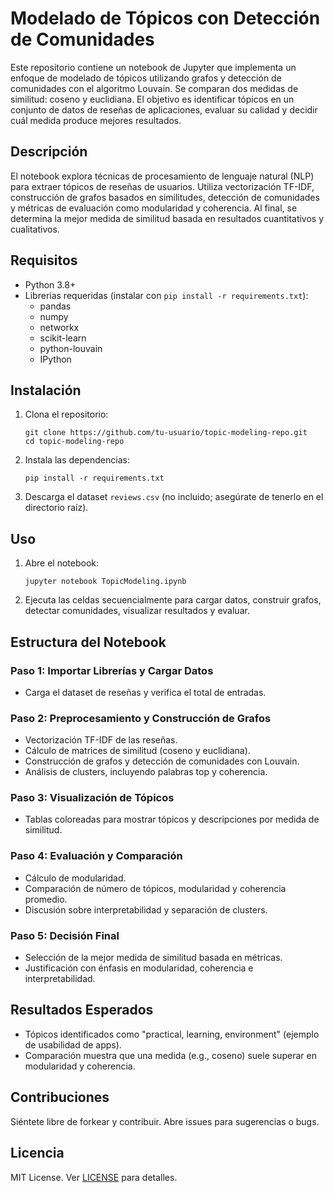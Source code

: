 # Modelado de Tópicos con Detección de Comunidades

Este repositorio contiene un notebook de Jupyter que implementa un enfoque de modelado de tópicos utilizando grafos y detección de comunidades con el algoritmo Louvain. Se comparan dos medidas de similitud: coseno y euclidiana. El objetivo es identificar tópicos en un conjunto de datos de reseñas de aplicaciones, evaluar su calidad y decidir cuál medida produce mejores resultados.

## Descripción

El notebook explora técnicas de procesamiento de lenguaje natural (NLP) para extraer tópicos de reseñas de usuarios. Utiliza vectorización TF-IDF, construcción de grafos basados en similitudes, detección de comunidades y métricas de evaluación como modularidad y coherencia. Al final, se determina la mejor medida de similitud basada en resultados cuantitativos y cualitativos.

## Requisitos

- Python 3.8+
- Librerías requeridas (instalar con `pip install -r requirements.txt`):
  - pandas
  - numpy
  - networkx
  - scikit-learn
  - python-louvain
  - IPython

## Instalación

1. Clona el repositorio:
   ```
   git clone https://github.com/tu-usuario/topic-modeling-repo.git
   cd topic-modeling-repo
   ```

2. Instala las dependencias:
   ```
   pip install -r requirements.txt
   ```

3. Descarga el dataset `reviews.csv` (no incluido; asegúrate de tenerlo en el directorio raíz).

## Uso

1. Abre el notebook:
   ```
   jupyter notebook TopicModeling.ipynb
   ```

2. Ejecuta las celdas secuencialmente para cargar datos, construir grafos, detectar comunidades, visualizar resultados y evaluar.

## Estructura del Notebook

### Paso 1: Importar Librerías y Cargar Datos
- Carga el dataset de reseñas y verifica el total de entradas.

### Paso 2: Preprocesamiento y Construcción de Grafos
- Vectorización TF-IDF de las reseñas.
- Cálculo de matrices de similitud (coseno y euclidiana).
- Construcción de grafos y detección de comunidades con Louvain.
- Análisis de clusters, incluyendo palabras top y coherencia.

### Paso 3: Visualización de Tópicos
- Tablas coloreadas para mostrar tópicos y descripciones por medida de similitud.

### Paso 4: Evaluación y Comparación
- Cálculo de modularidad.
- Comparación de número de tópicos, modularidad y coherencia promedio.
- Discusión sobre interpretabilidad y separación de clusters.

### Paso 5: Decisión Final
- Selección de la mejor medida de similitud basada en métricas.
- Justificación con énfasis en modularidad, coherencia e interpretabilidad.

## Resultados Esperados
- Tópicos identificados como "practical, learning, environment" (ejemplo de usabilidad de apps).
- Comparación muestra que una medida (e.g., coseno) suele superar en modularidad y coherencia.

## Contribuciones
Siéntete libre de forkear y contribuir. Abre issues para sugerencias o bugs.

## Licencia
MIT License. Ver [LICENSE](LICENSE) para detalles.
